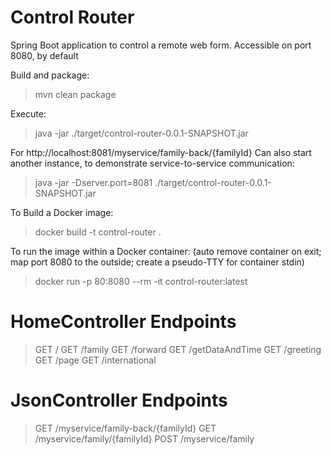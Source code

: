 # Control Router
Spring Boot application to control a remote web form. Accessible on port 8080, by default

Build and package:
> mvn clean package

Execute:
> java -jar ./target/control-router-0.0.1-SNAPSHOT.jar


For http://localhost:8081/myservice/family-back/{familyId}
Can also start another instance, to demonstrate service-to-service communication:

> java -jar -Dserver.port=8081 ./target/control-router-0.0.1-SNAPSHOT.jar



To Build a Docker image:
> docker build -t control-router .

To run the image within a Docker container: (auto remove container on exit; map port 8080 to the outside; create a pseudo-TTY for container stdin)
> docker run -p 80:8080 --rm -it control-router:latest


# HomeController Endpoints
> GET /
> GET /family
> GET /forward
> GET /getDataAndTime
> GET /greeting
> GET /page
> GET /international

# JsonController Endpoints
> GET  /myservice/family-back/{familyId}
> GET  /myservice/family/{familyId}
> POST /myservice/family

